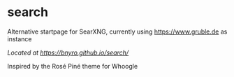 # search
Alternative startpage for SearXNG, currently using <https://www.gruble.de> as instance

*Located at https://bnyro.github.io/search/*

Inspired by the Rosé Piné theme for Whoogle
